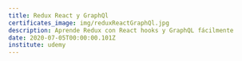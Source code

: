 ```yaml
---
title: Redux React y GraphQl
certificates_image: img/reduxReactGraphQl.jpg
description: Aprende Redux con React hooks y GraphQL fácilmente
date: 2020-07-05T00:00:00.101Z
institute: udemy
---
```

